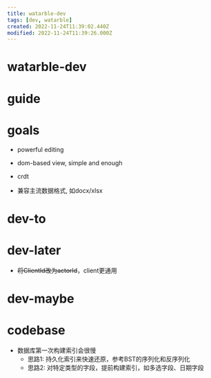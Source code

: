 ```yaml
---
title: watarble-dev
tags: [dev, watarble]
created: 2022-11-24T11:39:02.440Z
modified: 2022-11-24T11:39:26.000Z
---
```


# watarble-dev

# guide

# goals
- powerful editing
- dom-based view, simple and enough
- crdt

- 兼容主流数据格式, 如docx/xlsx
# dev-to

# dev-later
- ~~将ClientId改为actorId~~，client更通用
# dev-maybe

# codebase
- 数据库第一次构建索引会很慢
  - 思路1: 持久化索引来快速还原，参考BST的序列化和反序列化
  - 思路2: 对特定类型的字段，提前构建索引，如多选字段、日期字段
